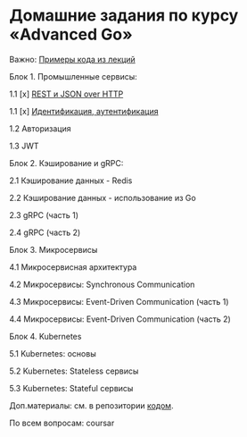 # Домашние задания по курсу «Advanced Go»

Важно: [Примеры кода из лекций](https://github.com/netology-code/ago-code)

Блок 1. Промышленные сервисы:

1.1 [x] [REST и JSON over HTTP](01_rest)

1.1 [x] [Идентификация, аутентификация](02_auth)

1.2 Авторизация

1.3 JWT

Блок 2. Кэширование и gRPC:

2.1 Кэширование данных - Redis

2.2 Кэширование данных - использование из Go

2.3 gRPC (часть 1)

2.4 gRPC (часть 2)

Блок 3. Микросервисы

4.1 Микросервисная архитектура

4.2 Микросервисы: Synchronous Communication

4.3 Микросервисы: Event-Driven Communication (часть 1)

4.4 Микросервисы: Event-Driven Communication (часть 2)

Блок 4. Kubernetes

5.1 Kubernetes: основы

5.2 Kubernetes: Stateless сервисы

5.3 Kubernetes: Stateful сервисы

Доп.материалы: см. в репозитории [кодом](https://github.com/netology-code/ago-code/tree/ago2).

По всем вопросам: coursar
